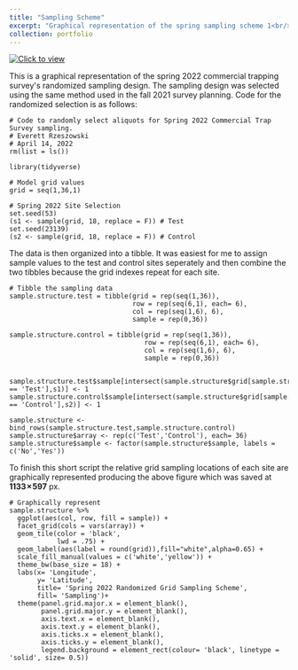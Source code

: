 ```yaml
---
title: "Sampling Scheme"
excerpt: "Graphical representation of the spring sampling scheme 1<br/><img src='/images/Sampling.Scheme.png'>"
collection: portfolio
---
```


[![Click to view](https://everett-rzeszow.github.io/images/Sampling.Scheme.png)](https://everett-rzeszow.github.io/images/Sampling.Scheme.png)

This is a graphical representation of the spring 2022 commercial trapping survey's randomized sampling design. The sampling design was selected using the same method used in the fall 2021 survey planning. Code for the randomized selection is as follows:

```
# Code to randomly select aliquots for Spring 2022 Commercial Trap Survey sampling.
# Everett Rzeszowski
# April 14, 2022
rm(list = ls())

library(tidyverse)

# Model grid values
grid = seq(1,36,1)

# Spring 2022 Site Selection
set.seed(53) 
(s1 <- sample(grid, 18, replace = F)) # Test
set.seed(23139)
(s2 <- sample(grid, 18, replace = F)) # Control
```

The data is then organized into a tibble. It was easiest for me to assign sample values to the test and control sites seperately and then combine the two tibbles because the grid indexes repeat for each site. 

```
# Tibble the sampling data 
sample.structure.test = tibble(grid = rep(seq(1,36)),
                               row = rep(seq(6,1), each= 6),
                               col = rep(seq(1,6), 6),
                               sample = rep(0,36))

sample.structure.control = tibble(grid = rep(seq(1,36)),
                                  row = rep(seq(6,1), each= 6),
                                  col = rep(seq(1,6), 6),
                                  sample = rep(0,36))  


sample.structure.test$sample[intersect(sample.structure$grid[sample.structure$array == 'Test'],s1)] <- 1
sample.structure.control$sample[intersect(sample.structure$grid[sample.structure$array == 'Control'],s2)] <- 1

sample.structure <- bind_rows(sample.structure.test,sample.structure.control)
sample.structure$array <- rep(c('Test','Control'), each= 36)
sample.structure$sample <- factor(sample.structure$sample, labels = c('No','Yes'))
```

To finish this short script the relative grid sampling locations of each site are graphically represented producing the above figure which was saved at **1133 × 597** px. 

```
# Graphically represent
sample.structure %>%
  ggplot(aes(col, row, fill = sample)) +
  facet_grid(cols = vars(array)) + 
  geom_tile(color = 'black',
            lwd = .75) +
  geom_label(aes(label = round(grid)),fill="white",alpha=0.65) +
  scale_fill_manual(values = c('white','yellow')) +
  theme_bw(base_size = 18) +
  labs(x= 'Longitude',
       y= 'Latitude',
       title= 'Spring 2022 Randomized Grid Sampling Scheme',
       fill= 'Sampling')+
  theme(panel.grid.major.x = element_blank(),
        panel.grid.major.y = element_blank(),
        axis.text.x = element_blank(),
        axis.text.y = element_blank(),
        axis.ticks.x = element_blank(),
        axis.ticks.y = element_blank(),
        legend.background = element_rect(colour= 'black', linetype = 'solid', size= 0.5))
```
